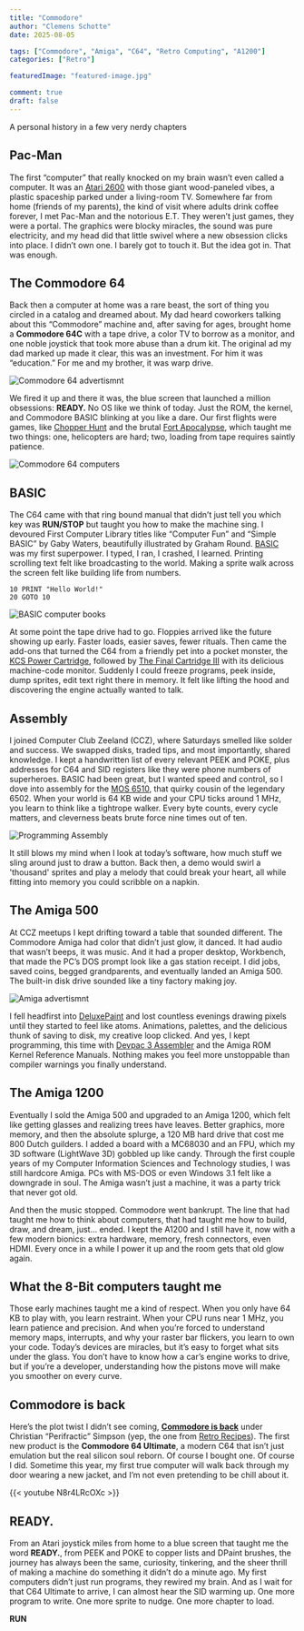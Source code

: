 ```yaml
---
title: "Commodore"
author: "Clemens Schotte"
date: 2025-08-05

tags: ["Commodore", "Amiga", "C64", "Retro Computing", "A1200"]
categories: ["Retro"]

featuredImage: "featured-image.jpg"

comment: true
draft: false
---
```


A personal history in a few very nerdy chapters

## Pac-Man

The first “computer” that really knocked on my brain wasn’t even called a computer. It was an [Atari 2600](https://en.wikipedia.org/wiki/Atari_2600) with those giant wood-paneled vibes, a plastic spaceship parked under a living-room TV. Somewhere far from home (friends of my parents), the kind of visit where adults drink coffee forever, I met Pac-Man and the notorious E.T. They weren’t just games, they were a portal. The graphics were blocky miracles, the sound was pure electricity, and my head did that little swivel where a new obsession clicks into place. I didn’t own one. I barely got to touch it. But the idea got in. That was enough.

## The Commodore 64

Back then a computer at home was a rare beast, the sort of thing you circled in a catalog and dreamed about. My dad heard coworkers talking about this “Commodore” machine and, after saving for ages, brought home a **Commodore 64C** with a tape drive, a color TV to borrow as a monitor, and one noble joystick that took more abuse than a drum kit. The original ad my dad marked up made it clear, this was an investment. For him it was “education.” For me and my brother, it was warp drive.

![Commodore 64 advertismnt](ad.jpg)

We fired it up and there it was, the blue screen that launched a million obsessions: **READY.** No OS like we think of today. Just the ROM, the kernel, and Commodore BASIC blinking at you like a dare. Our first flights were games, like [Chopper Hunt](https://www.lemon64.com/game/chopper-hunt) and the brutal [Fort Apocalypse](https://www.lemon64.com/game/fort-apocalypse), which taught me two things: one, helicopters are hard; two, loading from tape requires saintly patience.

![Commodore 64 computers](computers.jpg)

## BASIC

The C64 came with that ring bound manual that didn’t just tell you which key was **RUN/STOP** but taught you how to make the machine sing. I devoured First Computer Library titles like “Computer Fun” and “Simple BASIC” by Gaby Waters, beautifully illustrated by Graham Round. [BASIC](https://en.wikipedia.org/wiki/Commodore_BASIC) was my first superpower. I typed, I ran, I crashed, I learned. Printing scrolling text felt like broadcasting to the world. Making a sprite walk across the screen felt like building life from numbers.

```Basic
10 PRINT "Hello World!"
20 GOTO 10
```

![BASIC computer books](books.jpg)

At some point the tape drive had to go. Floppies arrived like the future showing up early. Faster loads, easier saves, fewer rituals. Then came the add-ons that turned the C64 from a friendly pet into a pocket monster, the [KCS Power Cartridge](https://retro.ramonddevrede.nl/kcs-power-cartridge/), followed by [The Final Cartridge III](https://en.wikipedia.org/wiki/The_Final_Cartridge_III) with its delicious machine-code monitor. Suddenly I could freeze programs, peek inside, dump sprites, edit text right there in memory. It felt like lifting the hood and discovering the engine actually wanted to talk.

## Assembly

I joined Computer Club Zeeland (CCZ), where Saturdays smelled like solder and success. We swapped disks, traded tips, and most importantly, shared knowledge. I kept a handwritten list of every relevant PEEK and POKE, plus addresses for C64 and SID registers like they were phone numbers of superheroes. BASIC had been great, but I wanted speed and control, so I dove into assembly for the [MOS 6510](https://en.wikipedia.org/wiki/MOS_Technology_6510), that quirky cousin of the legendary 6502. When your world is 64 KB wide and your CPU ticks around 1 MHz, you learn to think like a tightrope walker. Every byte counts, every cycle matters, and cleverness beats brute force nine times out of ten.

![Programming Assembly](assembly.jpg)

It still blows my mind when I look at today’s software, how much stuff we sling around just to draw a button. Back then, a demo would swirl a 'thousand' sprites and play a melody that could break your heart, all while fitting into memory you could scribble on a napkin.

## The Amiga 500

At CCZ meetups I kept drifting toward a table that sounded different. The Commodore Amiga had color that didn’t just glow,  it danced. It had audio that wasn’t beeps, it was music. And it had a proper desktop, Workbench, that made the PC’s DOS prompt look like a gas station receipt. I did jobs, saved coins, begged grandparents, and eventually landed an Amiga 500. The built-in disk drive sounded like a tiny factory making joy.

![Amiga advertismnt](amiga.jpg)

I fell headfirst into [DeluxePaint](https://en.wikipedia.org/wiki/Deluxe_Paint) and lost countless evenings drawing pixels until they started to feel like atoms. Animations, palettes, and the delicious thunk of saving to disk, my creative loop clicked. And yes, I kept programming, this time with [Devpac 3 Assembler](https://en.wikipedia.org/wiki/HiSoft_Systems) and the Amiga ROM Kernel Reference Manuals. Nothing makes you feel more unstoppable than compiler warnings you finally understand.

## The Amiga 1200

Eventually I sold the Amiga 500 and upgraded to an Amiga 1200, which felt like getting glasses and realizing trees have leaves. Better graphics, more memory, and then the absolute splurge, a 120 MB hard drive that cost me 800 Dutch guilders. I added a board with a MC68030 and an FPU, which my 3D software (LightWave 3D) gobbled up like candy. Through the first couple years of my Computer Information Sciences and Technology studies, I was still hardcore Amiga. PCs with MS-DOS or even Windows 3.1 felt like a downgrade in soul. The Amiga wasn’t just a machine, it was a party trick that never got old.

And then the music stopped. Commodore went bankrupt. The line that had taught me how to think about computers, that had taught me how to build, draw, and dream, just… ended. I kept the A1200 and I still have it, now with a few modern bionics: extra hardware, memory, fresh connectors, even HDMI. Every once in a while I power it up and the room gets that old glow again.

## What the 8-Bit computers taught me

Those early machines taught me a kind of respect. When you only have 64 KB to play with, you learn restraint. When your CPU runs near 1 MHz, you learn patience and precision. And when you’re forced to understand memory maps, interrupts, and why your raster bar flickers, you learn to own your code. Today’s devices are miracles, but it’s easy to forget what sits under the glass. You don’t have to know how a car’s engine works to drive, but if you’re a developer, understanding how the pistons move will make you smoother on every curve.

## Commodore is back

Here’s the plot twist I didn’t see coming, [**Commodore is back**](https://www.commodore.net) under Christian “Perifractic” Simpson (yep, the one from [Retro Recipes](https://www.youtube.com/@RetroRecipes)). The first new product is the **Commodore 64 Ultimate**, a modern C64 that isn’t just emulation but the real silicon soul reborn. Of course I bought one. Of course I did. Sometime this year, my first true computer will walk back through my door wearing a new jacket, and I’m not even pretending to be chill about it.

{{< youtube N8r4LRcOXc >}}

## READY.

From an Atari joystick miles from home to a blue screen that taught me the word **READY.**, from PEEK and POKE to copper lists and DPaint brushes, the journey has always been the same, curiosity, tinkering, and the sheer thrill of making a machine do something it didn’t do a minute ago. My first computers didn’t just run programs, they rewired my brain. And as I wait for that C64 Ultimate to arrive, I can almost hear the SID warming up. One more program to write. One more sprite to nudge. One more chapter to load.

**RUN**